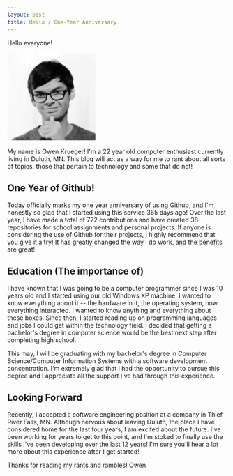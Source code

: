 ```yaml
---
layout: post
title: Hello / One-Year Anniversary
---
```


Hello everyone!

<img src="../images/posts/2019-3-4-Main.jpeg" width="40%">

My name is Owen Krueger! I'm a 22 year old computer enthusiast currently living in Duluth, MN. This blog will act as a way for me to rant about all sorts of topics, those that pertain to technology and some that do not!

## One Year of Github!

Today officially marks my one year anniversary of using Github, and I'm honestly so glad that I started using this service 365 days ago! Over the last year, I have made a total of 772 contributions and have created 38 repositories for school assignments and personal projects. If anyone is considering the use of Github for their projects, I highly recommend that you give it a try! It has greatly changed the way I do work, and the benefits are great!

## Education (The importance of)

I have known that I was going to be a computer programmer since I was 10 years old and I started using our old Windows XP machine. I wanted to know everything about it -- the hardware in it, the operating system, how everything interacted. I wanted to know anything and everything about these boxes. Since then, I started reading up on programming languages and jobs I could get within the technology field. I decided that getting a bachelor's degree in computer science would be the best next step after completing high school.

This may, I will be graduating with my bachelor's degree in Computer Science/Computer Information Systems with a software development concentration. I'm extremely glad that I had the opportunity to pursue this degree and I appreciate all the support I've had through this experience.

## Looking Forward

Recently, I accepted a software engineering position at a company in Thief River Falls, MN. Although nervous about leaving Duluth, the place I have considered home for the last four years, I am excited about the future. I've been working for years to get to this point, and I'm stoked to finally use the skills I've been developing over the last 12 years! I'm sure you'll hear a lot more about this experience after I get started!

Thanks for reading my rants and rambles!
Owen